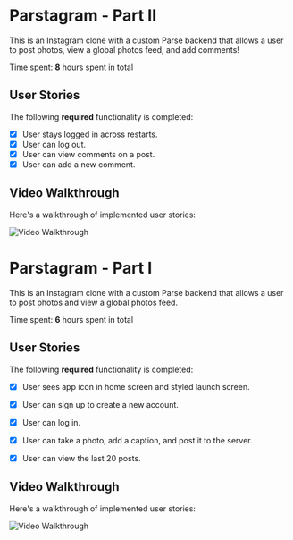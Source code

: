 # Parstagram - Part II

This is an Instagram clone with a custom Parse backend that allows a user to post photos, view a global photos feed, and add comments!

Time spent: **8** hours spent in total

## User Stories

The following **required** functionality is completed:

- [x] User stays logged in across restarts. 
- [x] User can log out.
- [x] User can view comments on a post.
- [x] User can add a new comment. 

## Video Walkthrough

Here's a walkthrough of implemented user stories:

<img src='http://g.recordit.co/VVtR0NA4JC.gif' title='Video Walkthrough' width='' alt='Video Walkthrough' />

# Parstagram - Part I

This is an Instagram clone with a custom Parse backend that allows a user to post photos and view a global photos feed.

Time spent: **6** hours spent in total

## User Stories

The following **required** functionality is completed:

- [x] User sees app icon in home screen and styled launch screen. 
- [x] User can sign up to create a new account. 
- [x] User can log in. 
- [x] User can take a photo, add a caption, and post it to the server.
- [x] User can view the last 20 posts.


## Video Walkthrough

Here's a walkthrough of implemented user stories:

<img src='http://g.recordit.co/EAgJmgTbBf.gif' title='Video Walkthrough' width='' alt='Video Walkthrough' />
